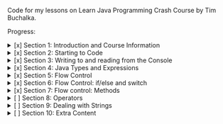 Code for my lessons on Learn Java Programming Crash Course by Tim Buchalka.

Progress:

<details>
  <summary>[x] Section 1: Introduction and Course Information</summary>

- [x] Introductory/getting started stuff.
</details>

<details>
  <summary>[x] Section 2: Starting to Code</summary>

- [x] 16. Your Programming Careers Questions Answered
- [x] 17. Access to Programming Career Q&A
- [x] 18. Introduction
- [x] 19. Variables
- [x] 20. Using var vs an Explicit type
- [x] 21. Finish and Run Game
- [x] 22. Why use Variables?
- [x] 23. Challenge
- [x] 24. Naming Conventions
- [x] 25. Naming Conventions Challenge
- [x] 26. Challenge Solution
- [x] 27. Summary
- [x] Quiz 2: Section 2 Quiz
</details>

<details>
  <summary>[x] Section 3: Writing to and reading from the Console</summary>

- [x] 28. Introduction
- [x] 29. Console Input with nextLine
- [x] 30. Reading the Input from the HammerBitcoin Game
- [x] 31. Console Input Text and Numbers
- [x] 32. Reading Numbers in HammerBitcoin
- [x] 33. Console Output Text and String Formatting
- [x] 34. String Format Alignment
- [x] 35. More About String Formatting
- [x] 36. Summary
- [x] Quiz 3: Section 3 Quiz
</details>

<details>
  <summary>[x] Section 4: Java Types and Expressions</summary>

- [x] 37. Introduction
- [x] 38. Primitive Types
- [x] 39. int and long
- [x] 40. float and double
- [x] 41. float and double Precision
- [x] 42. BigDecimal and Floating Point Accuracy
- [x] 43. BigDecimal Accuracy
- [x] 44. Expressions
- [x] 45. Boolean Expressions
- [x] 46. Compound Boolean Expressions
- [x] 47. Truth Tables
- [x] 48. Boolean Variables
- [x] 49. Booleans in HammerBitcoin
- [x] 50. Boolean Expression Challenge Solution
- [x] 51. Classes and Objects
- [x] 52. Classes and Class Instances
- [x] 53. Members and Fields
- [x] 54. Class Constructors
- [x] 55. Public and Private Members
- [x] 56. Summary
- [x] Quiz 4: Section 4 Quiz
</details>

<details>
<summary>[x] Section 5: Flow Control</summary>

- [x] 57. Introduction
- [x] 58. Oracle Java Documentation
- [x] 59. for Loops
- [x] 60. IntelliJ Debugger
- [x] 61. More on for Loops
- [x] 62. Nested for Loops
- [x] 63. Using the Debugger for HammerBitcoin
- [x] 64. More Debugging of HammerBitcoin
- [x] 65. for Loops in Eliza
- [x] 66. Understanding More About Eliza
- [x] 67. while Loops
- [x] 68. while Loop Challenge Solution
- [x] 69. Which Way is Better?
- [x] 70. do - while Loop
- [x] 71. do - while Loop Challenge Solution
- [x] 72. Summary
- [x] Quiz 5: Section 5 Quiz
</details>

<details>
<summary>[x] Section 6: Flow Control: if/else and switch</summary>

- [x] 73. Introduction
- [x] 74. if Statement
- [x] 75. else
- [x] 76. More if and else
- [x] 77. if-else Challenge
- [x] 78. Challenge Solution
- [x] 79. Play Again Challenge Solution
- [x] 80. switch Statement
- [x] 81. default case
- [x] 82. Handling Multiple Cases
- [x] 83. Using break in Loops
- [x] 84. continue
- [x] 85. Scope of break and continue
- [x] 86. Ternary Conditional Operator
- [x] 87. Ternary Conditional Operator Challenge
- [x] 88. Solution to Ternary Conditional Operator Challenge
- [x] 89. Summary
- [x] Quiz 6: Section 6 Quiz
</details>

<details>
<summary>[x] Section 7: Flow control: Methods</summary>

- [x] 90. Introduction
- [x] 91. Calling Methods
- [x] 92. Methods Calling Methods
- [x] 93. Method Parameters
- [x] 94. Parameter Challenge Solution
- [x] 95. Brake Challenge Solution
- [x] 96. Simple Car Game Version 1
- [x] 97. Adding Libraries
- [x] 98. Version 2 of Simple Car Game
- [x] 99. public and private Methods
- [x] 100. Return a Result from a Method
- [x] 101. Why Duplicating Code is Bad
- [x] 102. Refactor Game Removing Duplicate Code
- [x] 103. Passing by Value
- [x] 104. Global Variables
- [x] 105. Refactoring Challenge
- [x] 106. Challenge Solution
- [x] 107. Variable Scope
- [x] 108. Removing Global Variables
- [x] 109. Scope Challenge and Summary
- [x] 110. Challenge Solution
- [x] 111. Solution Continued
- [x] 112. Summary
- [x] Quiz 7: Section 7 Quiz
</details>

<details>
  <summary>[ ] Section 8: Operators</summary>
</details>

<details>
  <summary>[ ] Section 9: Dealing with Strings</summary>
</details>

<details>
  <summary>[ ] Section 10: Extra Content</summary>
</details>

